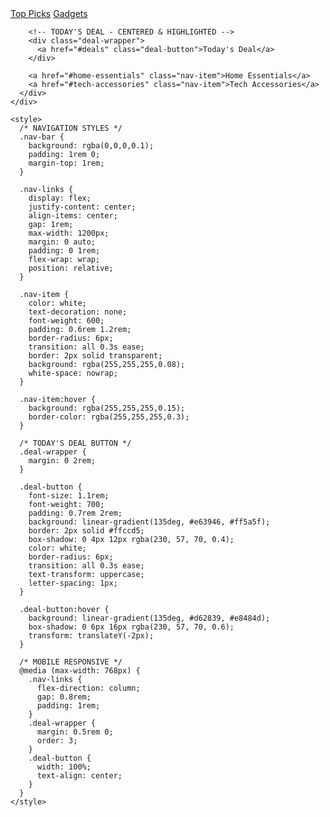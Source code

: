 <div class="nav-bar">
      <div class="nav-links">
        <a href="#top-picks" class="nav-item">Top Picks</a>
        <a href="#gadgets" class="nav-item">Gadgets</a>
        
        <!-- TODAY'S DEAL - CENTERED & HIGHLIGHTED -->
        <div class="deal-wrapper">
          <a href="#deals" class="deal-button">Today's Deal</a>
        </div>
        
        <a href="#home-essentials" class="nav-item">Home Essentials</a>
        <a href="#tech-accessories" class="nav-item">Tech Accessories</a>
      </div>
    </div>

    <style>
      /* NAVIGATION STYLES */
      .nav-bar {
        background: rgba(0,0,0,0.1);
        padding: 1rem 0;
        margin-top: 1rem;
      }

      .nav-links {
        display: flex;
        justify-content: center;
        align-items: center;
        gap: 1rem;
        max-width: 1200px;
        margin: 0 auto;
        padding: 0 1rem;
        flex-wrap: wrap;
        position: relative;
      }

      .nav-item {
        color: white;
        text-decoration: none;
        font-weight: 600;
        padding: 0.6rem 1.2rem;
        border-radius: 6px;
        transition: all 0.3s ease;
        border: 2px solid transparent;
        background: rgba(255,255,255,0.08);
        white-space: nowrap;
      }

      .nav-item:hover {
        background: rgba(255,255,255,0.15);
        border-color: rgba(255,255,255,0.3);
      }

      /* TODAY'S DEAL BUTTON */
      .deal-wrapper {
        margin: 0 2rem;
      }

      .deal-button {
        font-size: 1.1rem;
        font-weight: 700;
        padding: 0.7rem 2rem;
        background: linear-gradient(135deg, #e63946, #ff5a5f);
        border: 2px solid #ffccd5;
        box-shadow: 0 4px 12px rgba(230, 57, 70, 0.4);
        color: white;
        border-radius: 6px;
        transition: all 0.3s ease;
        text-transform: uppercase;
        letter-spacing: 1px;
      }

      .deal-button:hover {
        background: linear-gradient(135deg, #d62839, #e8484d);
        box-shadow: 0 6px 16px rgba(230, 57, 70, 0.6);
        transform: translateY(-2px);
      }

      /* MOBILE RESPONSIVE */
      @media (max-width: 768px) {
        .nav-links {
          flex-direction: column;
          gap: 0.8rem;
          padding: 1rem;
        }
        .deal-wrapper {
          margin: 0.5rem 0;
          order: 3;
        }
        .deal-button {
          width: 100%;
          text-align: center;
        }
      }
    </style>
